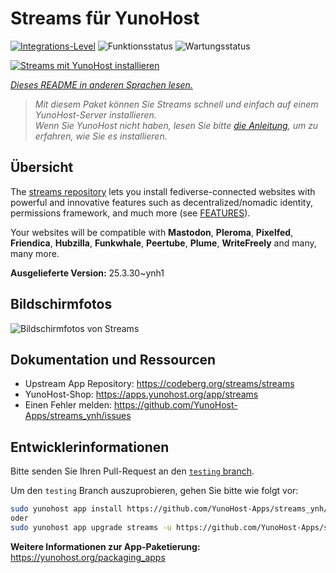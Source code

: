 <!--
N.B.: Diese README wurde automatisch von <https://github.com/YunoHost/apps/tree/master/tools/readme_generator> generiert.
Sie darf NICHT von Hand bearbeitet werden.
-->

# Streams für YunoHost

[![Integrations-Level](https://apps.yunohost.org/badge/integration/streams)](https://ci-apps.yunohost.org/ci/apps/streams/)
![Funktionsstatus](https://apps.yunohost.org/badge/state/streams)
![Wartungsstatus](https://apps.yunohost.org/badge/maintained/streams)

[![Streams mit YunoHost installieren](https://install-app.yunohost.org/install-with-yunohost.svg)](https://install-app.yunohost.org/?app=streams)

*[Dieses README in anderen Sprachen lesen.](./ALL_README.md)*

> *Mit diesem Paket können Sie Streams schnell und einfach auf einem YunoHost-Server installieren.*  
> *Wenn Sie YunoHost nicht haben, lesen Sie bitte [die Anleitung](https://yunohost.org/install), um zu erfahren, wie Sie es installieren.*

## Übersicht

The [streams repository](https://codeberg.org/streams/streams/) lets you install fediverse-connected websites with powerful and innovative features such as decentralized/nomadic identity, permissions framework, and much more (see [FEATURES](doc/FEATURES.md)).

Your websites will be compatible with **Mastodon**, **Pleroma**, **Pixelfed**, **Friendica**, **Hubzilla**, **Funkwhale**, **Peertube**, **Plume**, **WriteFreely** and many, many more.


**Ausgelieferte Version:** 25.3.30~ynh1

## Bildschirmfotos

![Bildschirmfotos von Streams](./doc/screenshots/example.png)

## Dokumentation und Ressourcen

- Upstream App Repository: <https://codeberg.org/streams/streams>
- YunoHost-Shop: <https://apps.yunohost.org/app/streams>
- Einen Fehler melden: <https://github.com/YunoHost-Apps/streams_ynh/issues>

## Entwicklerinformationen

Bitte senden Sie Ihren Pull-Request an den [`testing` branch](https://github.com/YunoHost-Apps/streams_ynh/tree/testing).

Um den `testing` Branch auszuprobieren, gehen Sie bitte wie folgt vor:

```bash
sudo yunohost app install https://github.com/YunoHost-Apps/streams_ynh/tree/testing --debug
oder
sudo yunohost app upgrade streams -u https://github.com/YunoHost-Apps/streams_ynh/tree/testing --debug
```

**Weitere Informationen zur App-Paketierung:** <https://yunohost.org/packaging_apps>
